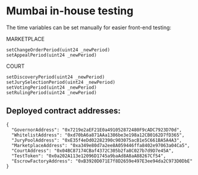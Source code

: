 # Mumbai in-house testing

The time variables can be set manually for easier front-end testing:

MARKETPLACE
```
setChangeOrderPeriod(uint24 _newPeriod)
setAppealPeriod(uint24 _newPeriod)
```

COURT
```
setDiscoveryPeriod(uint24 _newPeriod)
setJurySelectionPeriod(uint24 _newPeriod)
setVotingPeriod(uint24 _newPeriod)
setRulingPeriod(uint24 _newPeriod)
```

## Deployed contract addresses:
```
{
  "GovernorAddress": "0x7219e2aEF21E0a491052872480F9cADC7923D70d",
  "WhitelistAddress": "0xd70bA6a871AAa1386be3e198a12CB0162D7fD365",
  "JuryPoolAddress": "0xE35f4eDd02282390c903075acB1e5C661BA5A4A3",
  "MarketplaceAddress": "0xa349e80d7a2ee8A059446ffa8402e97063a04Ca5",
  "CourtAddress": "0x04BC87174CBaf4372C305b2fa8C027b7d9D7e45A",
  "TestToken": "0x0a202A113e12096D1745a9baAd8A8aA88267Cf54",
  "EscrowFactoryAddress": "0xB3920D071E7f8D2659e497E3ee94da2C973D0DbE"
}
```
